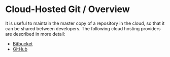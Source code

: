 # Cloud-Hosted Git / Overview

It is useful to maintain the master copy of a repository in the cloud, so that it can be shared between developers.
The following cloud hosting providers are described in more detail:

* [Bitbucket](bitbucket)
* [GitHub](github)
